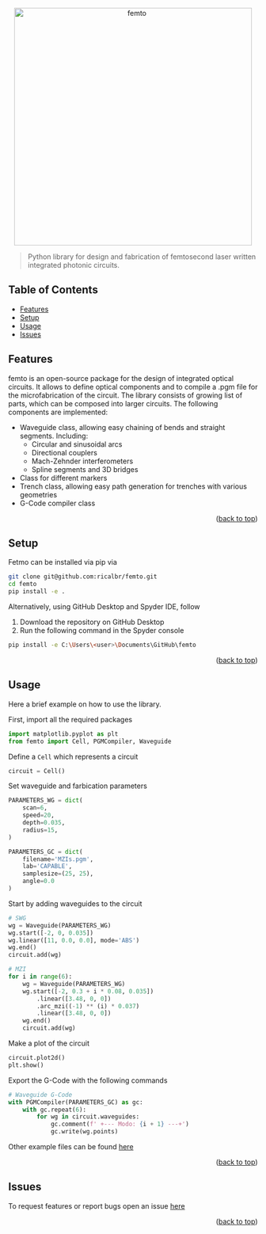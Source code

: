 <div id="top"></div>
<!-- PROJECT LOGO -->
<br />
<div align="center">
  <a href="https://github.com/github_username/repo_name">
    <img src="https://user-images.githubusercontent.com/45992199/169658724-72260dc7-26c5-4ff4-bdbb-a0ff6635d893.png" alt="femto" width="480">
  </a>
</div>

> Python library for design and fabrication of femtosecond laser written integrated photonic circuits.

## Table of Contents

* [Features](#features)
* [Setup](#setup)
* [Usage](#usage)
* [Issues](#issues)

<!-- * [License](#license) -->

## Features

femto is an open-source package for the design of integrated optical circuits. It allows to define optical components
and to compile a .pgm file for the microfabrication of the circuit. The library consists of growing list of parts, which
can be composed into larger circuits.
The following components are implemented:

* Waveguide class, allowing easy chaining of bends and straight segments. Including:
    * Circular and sinusoidal arcs
    * Directional couplers
    * Mach-Zehnder interferometers
    * Spline segments and 3D bridges
* Class for different markers
* Trench class, allowing easy path generation for trenches with various geometries
* G-Code compiler class

<p align="right">(<a href="#top">back to top</a>)</p>

## Setup

Fetmo can be installed via pip via

```bash
git clone git@github.com:ricalbr/femto.git
cd femto
pip install -e .
```

Alternatively, using GitHub Desktop and Spyder IDE, follow

1. Download the repository on GitHub Desktop
2. Run the following command in the Spyder console

```bash
pip install -e C:\Users\<user>\Documents\GitHub\femto
```

<p align="right">(<a href="#top">back to top</a>)</p>

## Usage

Here a brief example on how to use the library.

First, import all the required packages

```python
import matplotlib.pyplot as plt
from femto import Cell, PGMCompiler, Waveguide
```

Define a `Cell` which represents a circuit

```python
circuit = Cell()
```

Set waveguide and farbication parameters

```python
PARAMETERS_WG = dict(
    scan=6,
    speed=20,
    depth=0.035,
    radius=15,
)

PARAMETERS_GC = dict(
    filename='MZIs.pgm',
    lab='CAPABLE',
    samplesize=(25, 25),
    angle=0.0
)
```

Start by adding waveguides to the circuit

```python
# SWG
wg = Waveguide(PARAMETERS_WG)
wg.start([-2, 0, 0.035])
wg.linear([11, 0.0, 0.0], mode='ABS')
wg.end()
circuit.add(wg)

# MZI
for i in range(6):
    wg = Waveguide(PARAMETERS_WG)
    wg.start([-2, 0.3 + i * 0.08, 0.035])
        .linear([3.48, 0, 0])
        .arc_mzi((-1) ** (i) * 0.037)
        .linear([3.48, 0, 0])
    wg.end()
    circuit.add(wg)
```

Make a plot of the circuit

```python
circuit.plot2d()
plt.show()
```

Export the G-Code with the following commands

```python
# Waveguide G-Code
with PGMCompiler(PARAMETERS_GC) as gc:
    with gc.repeat(6):
        for wg in circuit.waveguides:
            gc.comment(f' +--- Modo: {i + 1} ---+')
            gc.write(wg.points)
```

Other example files can be found [here](https://github.com/ricalbr/femto/tree/main/examples)

<p align="right">(<a href="#top">back to top</a>)</p>

## Issues

To request features or report bugs open an issue [here](https://github.com/ricalbr/femto/issues)

<p align="right">(<a href="#top">back to top</a>)</p>
